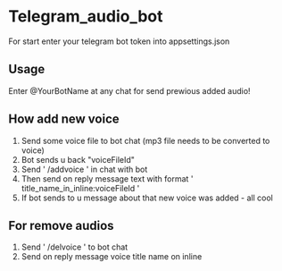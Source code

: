 # Telegram_audio_bot

For start enter your telegram bot token into appsettings.json

## Usage
Enter @YourBotName at any chat for send prewious added audio!

## How add new voice
1. Send some voice file to bot chat (mp3 file needs to be converted to voice)
2. Bot sends u back "voiceFileId"
3. Send ' /addvoice ' in chat with bot
4. Then send on reply message text with format ' title_name_in_inline:voiceFileId '
5. If bot sends to u message about that new voice was added - all cool

## For remove audios
1. Send ' /delvoice ' to bot chat
2. Send on reply message voice title name on inline
